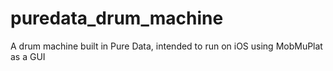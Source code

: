 # puredata_drum_machine
A drum machine built in Pure Data, intended to run on iOS using MobMuPlat as a GUI
